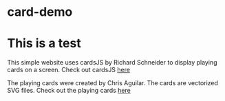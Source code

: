 # card-demo
# This is a test

This simple website uses cardsJS by Richard Schneider to display playing cards on a screen.
Check out cardsJS [here](https://github.com/richardschneider/cardsJS)

The playing cards were created by Chris Aguilar. The cards are vectorized SVG files.
Check out the playing cards [here](https://sourceforge.net/projects/vector-cards/)
